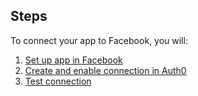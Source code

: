 ## Steps
To connect your app to Facebook, you will:
1. [Set up app in Facebook](#set-up-app-in-facebook)
2. [Create and enable connection in Auth0](#create-and-enable-connection-in-auth0)
3. [Test connection](#test-connection)
